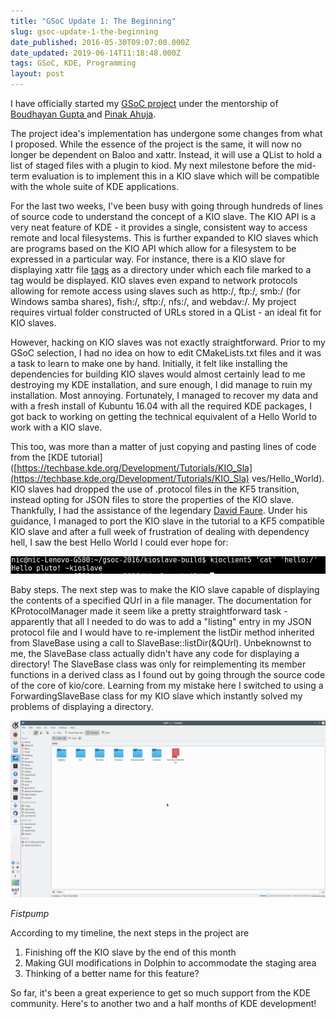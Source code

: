 ```yaml
---
title: "GSoC Update 1: The Beginning"
slug: gsoc-update-1-the-beginning
date_published: 2016-05-30T09:07:00.000Z
date_updated: 2019-06-14T11:18:48.000Z
tags: GSoC, KDE, Programming
layout: post
---
```


I have officially started my [GSoC project](https://summerofcode.withgoogle.com/projects/#5979393230897152) under the mentorship of [Boudhayan Gupta ](https://blog.baloneygeek.com/)and [Pinak Ahuja](http://blog.pinak.me/).

The project idea's implementation has undergone some changes from what I proposed. While the essence of the project is the same, it will now no longer be dependent on Baloo and xattr. Instead, it will use a QList to hold a list of staged files with a plugin to kiod. My next milestone before the mid-term evaluation is to implement this in a KIO slave which will be compatible with the whole suite of KDE applications.

For the last two weeks, I've been busy with going through hundreds of lines of source code to understand the concept of a KIO slave. The KIO API is a very neat feature of KDE - it provides a single, consistent way to access remote and local filesystems. This is further expanded to KIO slaves which are programs based on the KIO API which allow for a filesystem to be expressed in a particular way. For instance, there is a KIO slave for displaying xattr file [tags](http://vhanda.in/blog/2014/07/tagging-your-files/) as a directory under which each file marked to a tag would be displayed. KIO slaves even expand to network protocols allowing for remote access using slaves such as http:/, ftp:/, smb:/ (for Windows samba shares), fish:/, sftp:/, nfs:/, and webdav:/. My project requires virtual folder constructed of URLs stored in a QList - an ideal fit for KIO slaves.

However, hacking on KIO slaves was not exactly straightforward. Prior to my GSoC selection, I had no idea on how to edit CMakeLists.txt files and it was a task to learn to make one by hand. Initially, it felt like installing the dependencies for building KIO slaves would almost certainly lead to me destroying my KDE installation, and sure enough, I did manage to ruin my installation. Most annoying. Fortunately, I managed to recover my data and with a fresh install of Kubuntu 16.04 with all the required KDE packages, I got back to working on getting the technical equivalent of a Hello World to work with a KIO slave.

This too, was more than a matter of just copying and pasting lines of code from the [KDE tutorial]([https://techbase.kde.org/Development/Tutorials/KIO_Sla](https://techbase.kde.org/Development/Tutorials/KIO_Sla) ves/Hello_World). KIO slaves had dropped the use of .protocol files in the KF5 transition, instead opting for JSON files to store the properties of the KIO slave. Thankfully, I had the assistance of the legendary [David Faure](https://behindkde.org/david-faure-2). Under his guidance, I managed to port the KIO slave in the tutorial to a KF5 compatible KIO slave and after a full week of frustration of dealing with dependency hell, I saw the best Hello World I could ever hope for:

![kioslave](/content/images/2018/08/kioslave.png)

Baby steps. The next step was to make the KIO slave capable of displaying the contents of a specified QUrl in a file manager. The documentation for KProtocolManager made it seem like a pretty straightforward task - apparently that all I needed to do was to add a "listing" entry in my JSON protocol file and I would have to re-implement the listDir method inherited from SlaveBase using a call to SlaveBase::listDir(&QUrl). Unbeknownst to me, the SlaveBase class actually didn't have any code for displaying a directory! The SlaveBase class was only for reimplementing its member functions in a derived class as I found out by going through the source code of the core of kio/core. Learning from my mistake here I switched to using a ForwardingSlaveBase class for my KIO slave which instantly solved my problems of displaying a directory.

![helloslave](/content/images/2018/08/helloslave.png)

*Fistpump*

According to my timeline, the next steps in the project are

1. Finishing off the KIO slave by the end of this month
2. Making GUI modifications in Dolphin to accommodate the staging area
3. Thinking of a better name for this feature?

So far, it's been a great experience to get so much support from the KDE community. Here's to another two and a half months of KDE development!
